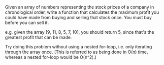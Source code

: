 Given an array of numbers representing the stock prices of a company in chronological order, write a function that calculates the maximum profit you could have made from buying and selling that stock once. You must buy before you can sell it.

e.g. given the array [9, 11, 8, 5, 7, 10], you should return 5, since that's the greatest profit that can be made.

Try doing this problem without using a nested for-loop, i.e. only iterating through the array once. (This is referred to as being done in O(n) time, whereas a nested for-loop would be O(n^2).)
